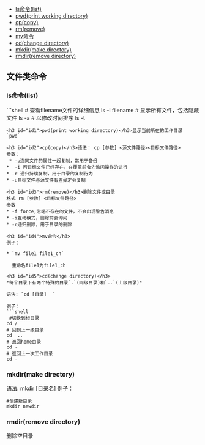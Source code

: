 * <a href="#id0">ls命令(list)</a>
* <a href="#id1">pwd(print working directory)</a>
* <a href="#id2">cp(copy)</a>
* <a href="#id3">rm(remove)</a>
* <a href="#id4">mv命令</a>
* <a href="#id5">cd(change directory)</a>
* <a href="#id6">mkdir(make directory)</a>
* <a href="#id7">rmdir(remove directory)</a>
## 文件类命令

<h3 id="id0">ls命令(list)</h3>
```shell
# 查看filename文件的详细信息
ls -l filename
# 显示所有文件，包括隐藏文件
ls -a
# 以修改时间排序
ls -t

```
<h3 id="id1">pwd(print working directory)</h3>显示当前所在的工作目录
`pwd`

<h3 id="id2">cp(copy)</h3>语法： cp [参数] <源文件路径><目标文件路径> 
参数：
 * -p连同文件的属性一起复制，常用于备份
*  -i 若目标文件已经存在，在覆盖前会先询问操作的进行
* -r 递归持续复制，用于目录的复制行为
* -u目标文件与源文件有差异才会复制

<h3 id="id3">rm(remove)</h3>删除文件或目录 
格式 rm [参数] <目标文件路径> 
参数 
* -f force,忽略不存在的文件，不会出现警告消息
* -i互动模式，删除前会询问
* -r递归删除，用于目录的删除

<h3 id="id4">mv命令</h3>
例子：

* `mv file1 file1_ch`

  重命名file1为file1_ch

<h3 id="id5">cd(change directory)</h3>
*每个目录下有两个特殊的目录`.`(同级目录)和`..`(上级目录)*

语法: `cd [目录]  `

例子：
```shell
 #切换到根目录 
cd /
# 回到上一级目录  
cd  ..
# 返回home目录
cd ~
# 返回上一次工作目录
cd -
```

<h3 id="id6">mkdir(make directory)</h3>语法: mkdir [目录名] 
例子：

```shell
#创建新目录  
mkdir newdir
```

<h3 id="id7">rmdir(remove directory)</h3>删除空目录 

